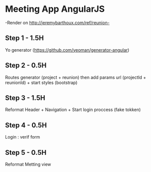 # Meeting App AngularJS

-Render on http://jeremybarthoux.com/ref/reunion-

## Step 1 - 1.5H
Yo generator (https://github.com/yeoman/generator-angular)

## Step 2 - 0.5H

Routes generator (project + reunion) then add params url (projectId + reunionId) + start styles (bootstrap) 

## Step 3 - 1.5H

Reformat Header + Navigation + Start login proccess (fake tokken)

## Step 4 - 0.5H

Login : verif form

## Step 5 - 0.5H

Reformat Metting view

